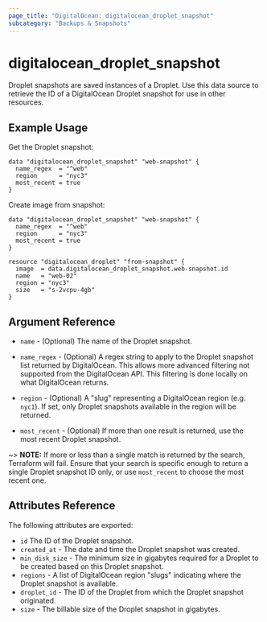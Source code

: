 ```yaml
---
page_title: "DigitalOcean: digitalocean_droplet_snapshot"
subcategory: "Backups & Snapshots"
---
```


# digitalocean\_droplet\_snapshot

Droplet snapshots are saved instances of a Droplet. Use this data
source to retrieve the ID of a DigitalOcean Droplet snapshot for use in other
resources.

## Example Usage

Get the Droplet snapshot:

```hcl
data "digitalocean_droplet_snapshot" "web-snapshot" {
  name_regex  = "^web"
  region      = "nyc3"
  most_recent = true
}
```

Create image from snapshot:

```hcl
data "digitalocean_droplet_snapshot" "web-snapshot" {
  name_regex  = "^web"
  region      = "nyc3"
  most_recent = true
}

resource "digitalocean_droplet" "from-snapshot" {
  image  = data.digitalocean_droplet_snapshot.web-snapshot.id
  name   = "web-02"
  region = "nyc3"
  size   = "s-2vcpu-4gb"
}
```


## Argument Reference

* `name` - (Optional) The name of the Droplet snapshot.

* `name_regex` - (Optional) A regex string to apply to the Droplet snapshot list returned by DigitalOcean. This allows more advanced filtering not supported from the DigitalOcean API. This filtering is done locally on what DigitalOcean returns.

* `region` - (Optional) A "slug" representing a DigitalOcean region (e.g. `nyc1`). If set, only Droplet snapshots available in the region will be returned.

* `most_recent` - (Optional) If more than one result is returned, use the most recent Droplet snapshot.

~> **NOTE:** If more or less than a single match is returned by the search,
Terraform will fail. Ensure that your search is specific enough to return
a single Droplet snapshot ID only, or use `most_recent` to choose the most recent one.

## Attributes Reference

The following attributes are exported:

* `id` The ID of the Droplet snapshot.
* `created_at` - The date and time the Droplet snapshot was created.
* `min_disk_size` - The minimum size in gigabytes required for a Droplet to be created based on this Droplet snapshot.
* `regions` - A list of DigitalOcean region "slugs" indicating where the Droplet snapshot is available.
* `droplet_id` - The ID of the Droplet from which the Droplet snapshot originated.
* `size` - The billable size of the Droplet snapshot in gigabytes.
